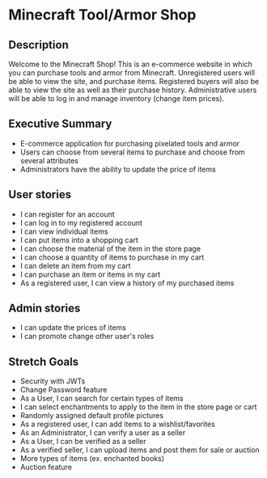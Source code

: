 # Minecraft Tool/Armor Shop

## Description

Welcome to the Minecraft Shop! This is an e-commerce website in which you can purchase tools and armor from Minecraft. Unregistered users will be able to view the site, and purchase items. Registered buyers will also be able to view the site as well as their purchase history. Administrative users will be able to log in and manage inventory (change item prices).

## Executive Summary

- E-commerce application for purchasing pixelated tools and armor
- Users can choose from several items to purchase and choose from several attributes
- Administrators have the ability to update the price of items

## User stories
- I can register for an account
- I can log in to my registered account
- I can view individual items
- I can put items into a shopping cart
- I can choose the material of the item in the store page
- I can choose a quantity of items to purchase in my cart
- I can delete an item from my cart
- I can purchase an item or items in my cart
- As a registered user, I can view a history of my purchased items


## Admin stories
- I can update the prices of items
- I can promote change other user's roles


## Stretch Goals
- Security with JWTs
- Change Password feature
- As a User, I can search for certain types of items
- I can select enchantments to apply to the item in the store page or cart
- Randomly assigned default profile pictures
- As a registered user, I can add items to a wishlist/favorites
- As an Administrator, I can verify a user as a seller
- As a User, I can be verified as a seller
- As a verified seller, I can upload items and post them for sale or auction
- More types of items (ex. enchanted books)
- Auction feature